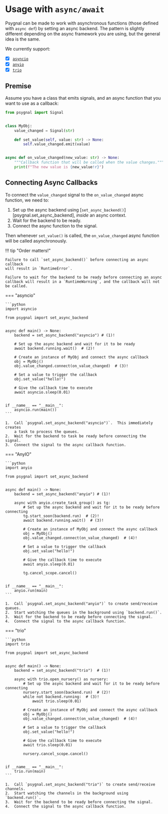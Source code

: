 # Usage with `async/await`

Psygnal can be made to work with asynchronous functions (those defined with
`async def`) by setting an async backend.  The pattern is slightly different
depending on the async framework you are using, but the general idea is the same.

We currently support:

- [x] [`asyncio`](https://docs.python.org/3/library/asyncio.html)
- [x] [`anyio`](https://anyio.readthedocs.io/)
- [x] [`trio`](https://trio.readthedocs.io/)

## Premise

Assume you have a class that emits signals, and an async function that you want
to use as a callback:

```python
from psygnal import Signal


class MyObj:
    value_changed = Signal(str)

    def set_value(self, value: str) -> None:
        self.value_changed.emit(value)


async def on_value_changed(new_value: str) -> None:
    """Callback function that will be called when the value changes."""
    print(f"The new value is {new_value!r}")
```

## Connecting Async Callbacks

To connect the `value_changed` signal to the `on_value_changed` async function,
we need to:

1. Set up the async backend using [`set_async_backend()`][psygnal.set_async_backend],
   *inside* an async context.
2. Wait for the backend to be ready.
3. Connect the async function to the signal.

Then whenever `set_value()` is called, the `on_value_changed` async function will be
called asynchronously.

!!! tip "Order matters!"

    Failure to call `set_async_backend()` before connecting an async callback
    will result in `RuntimeError`.

    Failure to wait for the backend to be ready before connecting an async
    callback will result in a `RuntimeWarning`, and the callback will not
    be called.

=== "asyncio"

    ```python
    import asyncio

    from psygnal import set_async_backend


    async def main() -> None:
        backend = set_async_backend("asyncio") # (1)!

        # Set up the async backend and wait for it to be ready
        await backend.running.wait()  # (2)!

        # Create an instance of MyObj and connect the async callback
        obj = MyObj()
        obj.value_changed.connect(on_value_changed)  # (3)!

        # Set a value to trigger the callback
        obj.set_value("hello!")

        # Give the callback time to execute
        await asyncio.sleep(0.01)


    if __name__ == "__main__":
        asyncio.run(main())
    ```

    1.  Call `psygnal.set_async_backend("asyncio")`.  This immediately creates
        a task to process the queues.
    2.  Wait for the backend to task be ready before connecting the signal.
    3.  Connect the signal to the async callback function.

=== "AnyIO"

    ```python
    import anyio

    from psygnal import set_async_backend


    async def main() -> None:
        backend = set_async_backend("anyio") # (1)!

        async with anyio.create_task_group() as tg:
            # Set up the async backend and wait for it to be ready before connecting
            tg.start_soon(backend.run)  # (2)!
            await backend.running.wait()  # (3)!

            # Create an instance of MyObj and connect the async callback
            obj = MyObj()
            obj.value_changed.connect(on_value_changed)  # (4)!

            # Set a value to trigger the callback
            obj.set_value("hello!")

            # Give the callback time to execute
            await anyio.sleep(0.01)

            tg.cancel_scope.cancel()


    if __name__ == "__main__":
        anyio.run(main)
    ```

    1.  Call `psygnal.set_async_backend("anyio")` to create send/receive queues.
    2.  Start watching the queues in the background using `backend.run()`.
    3.  Wait for the backend to be ready before connecting the signal.
    4.  Connect the signal to the async callback function.

=== "trio"

    ```python
    import trio

    from psygnal import set_async_backend


    async def main() -> None:
        backend = set_async_backend("trio")  # (1)!

        async with trio.open_nursery() as nursery:
            # Set up the async backend and wait for it to be ready before connecting
            nursery.start_soon(backend.run)  # (2)!
            while not backend.running:  # (3)!
                await trio.sleep(0.01)

            # Create an instance of MyObj and connect the async callback
            obj = MyObj()
            obj.value_changed.connect(on_value_changed)  # (4)!

            # Set a value to trigger the callback
            obj.set_value("hello!")

            # Give the callback time to execute
            await trio.sleep(0.01)

            nursery.cancel_scope.cancel()


    if __name__ == "__main__":
        trio.run(main)
    ```

    1.  Call `psygnal.set_async_backend("trio")` to create send/receive channels.
    2.  Start watching the channels in the background using `backend.run()`.
    3.  Wait for the backend to be ready before connecting the signal.
    4.  Connect the signal to the async callback function.
